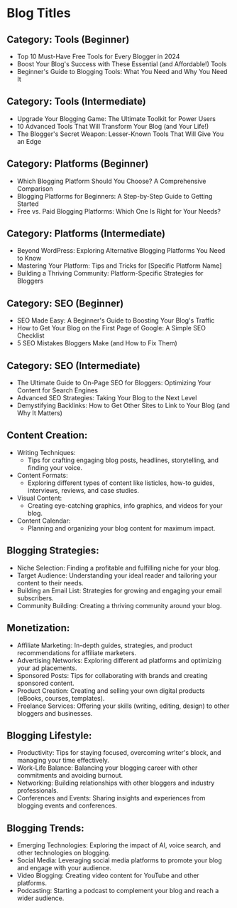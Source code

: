 # Blog Titles

## Category: Tools (Beginner)

- Top 10 Must-Have Free Tools for Every Blogger in 2024
- Boost Your Blog's Success with These Essential (and Affordable!) Tools
- Beginner's Guide to Blogging Tools: What You Need and Why You Need It

## Category: Tools (Intermediate)

- Upgrade Your Blogging Game: The Ultimate Toolkit for Power Users
- 10 Advanced Tools That Will Transform Your Blog (and Your Life!)
- The Blogger's Secret Weapon: Lesser-Known Tools That Will Give You an Edge

## Category: Platforms (Beginner)

- Which Blogging Platform Should You Choose? A Comprehensive Comparison
- Blogging Platforms for Beginners: A Step-by-Step Guide to Getting Started
- Free vs. Paid Blogging Platforms: Which One Is Right for Your Needs?

## Category: Platforms (Intermediate)

- Beyond WordPress: Exploring Alternative Blogging Platforms You Need to Know
- Mastering Your Platform: Tips and Tricks for [Specific Platform Name]
- Building a Thriving Community: Platform-Specific Strategies for Bloggers

## Category: SEO (Beginner)

- SEO Made Easy: A Beginner's Guide to Boosting Your Blog's Traffic
- How to Get Your Blog on the First Page of Google: A Simple SEO Checklist
- 5 SEO Mistakes Bloggers Make (and How to Fix Them)

## Category: SEO (Intermediate)

- The Ultimate Guide to On-Page SEO for Bloggers: Optimizing Your Content for Search Engines
- Advanced SEO Strategies: Taking Your Blog to the Next Level
- Demystifying Backlinks: How to Get Other Sites to Link to Your Blog (and Why It Matters)

## Content Creation:

- Writing Techniques:
  - Tips for crafting engaging blog posts, headlines, storytelling, and finding your voice.
- Content Formats:
  - Exploring different types of content like listicles, how-to guides, interviews, reviews, and case studies.
- Visual Content:
  - Creating eye-catching graphics, info graphics, and videos for your blog.
- Content Calendar:
  - Planning and organizing your blog content for maximum impact.

## Blogging Strategies:

- Niche Selection:
    Finding a profitable and fulfilling niche for your blog.
- Target Audience:
    Understanding your ideal reader and tailoring your content to their needs.
- Building an Email List:
    Strategies for growing and engaging your email subscribers.
- Community Building:
    Creating a thriving community around your blog.

## Monetization:

- Affiliate Marketing: 
    In-depth guides, strategies, and product recommendations for affiliate marketers.
- Advertising Networks: 
    Exploring different ad platforms and optimizing your ad placements.
- Sponsored Posts: 
    Tips for collaborating with brands and creating sponsored content.
- Product Creation: 
    Creating and selling your own digital products (eBooks, courses, templates).
- Freelance Services: 
    Offering your skills (writing, editing, design) to other bloggers and businesses.

## Blogging Lifestyle:

- Productivity: 
    Tips for staying focused, overcoming writer's block, and managing your time effectively.
- Work-Life Balance: 
    Balancing your blogging career with other commitments and avoiding burnout.
- Networking: 
    Building relationships with other bloggers and industry professionals.
- Conferences and Events: 
    Sharing insights and experiences from blogging events and conferences.

## Blogging Trends:

- Emerging Technologies:
    Exploring the impact of AI, voice search, and other technologies on blogging.
- Social Media:
    Leveraging social media platforms to promote your blog and engage with your audience.
- Video Blogging:
    Creating video content for YouTube and other platforms.
- Podcasting:
    Starting a podcast to complement your blog and reach a wider audience.
